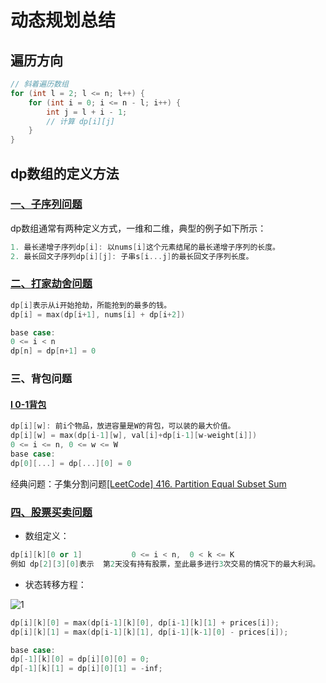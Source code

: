 # 动态规划总结

## 遍历方向

```c++
// 斜着遍历数组
for (int l = 2; l <= n; l++) {
    for (int i = 0; i <= n - l; i++) {
        int j = l + i - 1;
        // 计算 dp[i][j]
    }
}
```

## dp数组的定义方法

### [一、子序列问题](https://github.com/labuladong/fucking-algorithm/blob/master/%E5%8A%A8%E6%80%81%E8%A7%84%E5%88%92%E7%B3%BB%E5%88%97/%E5%AD%90%E5%BA%8F%E5%88%97%E9%97%AE%E9%A2%98%E6%A8%A1%E6%9D%BF.md)
dp数组通常有两种定义方式，一维和二维，典型的例子如下所示：
```c++
1. 最长递增子序列dp[i]: 以nums[i]这个元素结尾的最长递增子序列的长度。
2. 最长回文子序列dp[i][j]: 子串s[i...j]的最长回文子序列长度。
```
### [二、打家劫舍问题](https://github.com/labuladong/fucking-algorithm/blob/master/%E5%8A%A8%E6%80%81%E8%A7%84%E5%88%92%E7%B3%BB%E5%88%97/%E6%8A%A2%E6%88%BF%E5%AD%90.md)
```c++
dp[i]表示从i开始抢劫，所能抢到的最多的钱。
dp[i] = max(dp[i+1], nums[i] + dp[i+2])

base case:
0 <= i < n
dp[n] = dp[n+1] = 0
```
### 三、背包问题
#### [I 0-1背包](https://github.com/labuladong/fucking-algorithm/blob/master/%E5%8A%A8%E6%80%81%E8%A7%84%E5%88%92%E7%B3%BB%E5%88%97/%E8%83%8C%E5%8C%85%E9%97%AE%E9%A2%98.md)
```c++
dp[i][w]: 前i个物品，放进容量是W的背包，可以装的最大价值。
dp[i][w] = max(dp[i-1][w], val[i]+dp[i-1][w-weight[i]])
0 <= i <= n, 0 <= w <= W
base case:
dp[0][...] = dp[...][0] = 0
```
经典问题：子集分割问题[[LeetCode] 416. Partition Equal Subset Sum](https://github.com/frdmu/Coding/issues/104)
### [四、股票买卖问题](https://github.com/labuladong/fuckingalgorithm/blob/master/%E5%8A%A8%E6%80%81%E8%A7%84%E5%88%92%E7%B3%BB%E5%88%97/%E5%9B%A2%E7%81%AD%E8%82%A1%E7%A5%A8%E9%97%AE%E9%A2%98.md)

- 数组定义：
```c++
dp[i][k][0 or 1]           0 <= i < n,  0 < k <= K
例如 dp[2][3][0]表示  第2天没有持有股票，至此最多进行3次交易的情况下的最大利润。
```
- 状态转移方程：

![1](https://user-images.githubusercontent.com/50523407/132189002-c1176727-1125-4270-a0e1-2127c3c8cfc9.png)

```c++
dp[i][k][0] = max(dp[i-1][k][0], dp[i-1][k][1] + prices[i]);
dp[i][k][1] = max(dp[i-1][k][1], dp[i-1][k-1][0] - prices[i]);

base case:
dp[-1][k][0] = dp[i][0][0] = 0;
dp[-1][k][1] = dp[i][0][1] = -inf;
```
